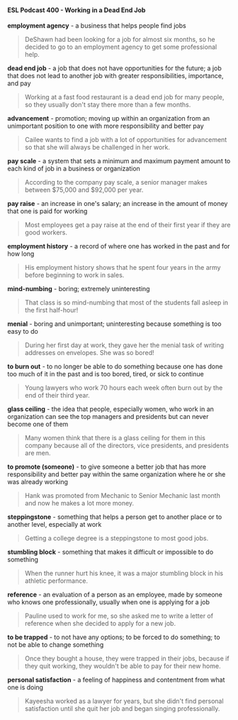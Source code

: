 #### ESL Podcast 400 - Working in a Dead End Job

**employment agency** - a business that helps people find jobs

> DeShawn had been looking for a job for almost six months, so he decided to go
to an employment agency to get some professional help.

**dead end job** - a job that does not have opportunities for the future; a job that
does not lead to another job with greater responsibilities, importance, and pay

> Working at a fast food restaurant is a dead end job for many people, so they
usually don't stay there more than a few months.

**advancement** - promotion; moving up within an organization from an
unimportant position to one with more responsibility and better pay

> Cailee wants to find a job with a lot of opportunities for advancement so that
she will always be challenged in her work.

**pay scale** - a system that sets a minimum and maximum payment amount to
each kind of job in a business or organization

> According to the company pay scale, a senior manager makes between
$75,000 and $92,000 per year.

**pay raise** - an increase in one's salary; an increase in the amount of money that
one is paid for working

> Most employees get a pay raise at the end of their first year if they are good
workers.

**employment history** - a record of where one has worked in the past and for
how long

> His employment history shows that he spent four years in the army before
beginning to work in sales.

**mind-numbing** - boring; extremely uninteresting

> That class is so mind-numbing that most of the students fall asleep in the first
half-hour!

**menial** - boring and unimportant; uninteresting because something is too easy to
do

> During her first day at work, they gave her the menial task of writing addresses
on envelopes. She was so bored!

**to burn out** - to no longer be able to do something because one has done too
much of it in the past and is too bored, tired, or sick to continue

> Young lawyers who work 70 hours each week often burn out by the end of their
third year.

**glass ceiling** - the idea that people, especially women, who work in an
organization can see the top managers and presidents but can never become
one of them

> Many women think that there is a glass ceiling for them in this company
because all of the directors, vice presidents, and presidents are men.

**to promote (someone)** - to give someone a better job that has more
responsibility and better pay within the same organization where he or she was
already working

> Hank was promoted from Mechanic to Senior Mechanic last month and now he
makes a lot more money.

**steppingstone** - something that helps a person get to another place or to
another level, especially at work

> Getting a college degree is a steppingstone to most good jobs.

**stumbling block** - something that makes it difficult or impossible to do
something

> When the runner hurt his knee, it was a major stumbling block in his athletic
performance.

**reference** - an evaluation of a person as an employee, made by someone who
knows one professionally, usually when one is applying for a job

> Pauline used to work for me, so she asked me to write a letter of reference
when she decided to apply for a new job.

**to be trapped** - to not have any options; to be forced to do something; to not be
able to change something

> Once they bought a house, they were trapped in their jobs, because if they quit
working, they wouldn't be able to pay for their new home.

**personal satisfaction** - a feeling of happiness and contentment from what one
is doing

> Kayeesha worked as a lawyer for years, but she didn't find personal satisfaction
until she quit her job and began singing professionally.

